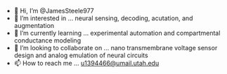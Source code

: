 - 👋 Hi, I’m @JamesSteele977
- 👀 I’m interested in ... neural sensing, decoding, acutation, and augmentation
- 🌱 I’m currently learning ... experimental automation and compartmental conductance modeling
- 💞️ I’m looking to collaborate on ... nano transmembrane voltage sensor design and analog emulation of neural circuits
- 📫 How to reach me ... u1394466@umail.utah.edu

<!---
JamesSteele977/JamesSteele977 is a ✨ special ✨ repository because its `README.md` (this file) appears on your GitHub profile.
You can click the Preview link to take a look at your changes.
--->
